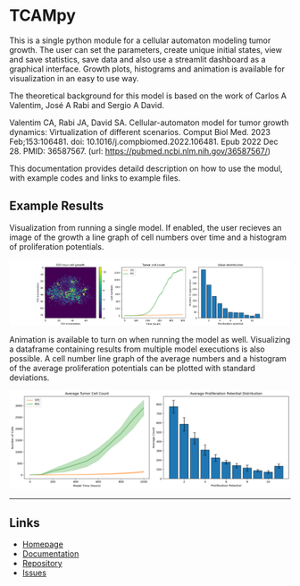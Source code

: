 # TCAMpy

This is a single python module for a cellular automaton modeling tumor growth. The user can set the parameters, create unique initial states, view and save statistics, save data and also use a streamlit dashboard as a graphical interface. Growth plots, histograms and animation is available for visualization in an easy to use way.

The theoretical background for this model is based on the work of Carlos A Valentim, José A Rabi and Sergio A David.

Valentim CA, Rabi JA, David SA. Cellular-automaton model for tumor growth dynamics: Virtualization of different scenarios. Comput Biol Med. 2023 Feb;153:106481. doi: 10.1016/j.compbiomed.2022.106481. Epub 2022 Dec 28. PMID: 36587567.
(url: https://pubmed.ncbi.nlm.nih.gov/36587567/)

This documentation provides detaild description on how to use the modul, with example codes and links to example files.

## Example Results

Visualization from running a single model. If enabled, the user recieves an image of the growth a line graph of cell numbers over time and a histogram of proliferation potentials.

![Plot example](https://github.com/Fetasalyt/TCAMpy/blob/main/Images/single_example.png?raw=true)

Animation is available to turn on when running the model as well. Visualizing a dataframe containing results from multiple model executions is also possible. A cell number line graph of the average numbers
and a histogram of the average proliferation potentials can be plotted with standard deviations.

![Averages plot example](https://github.com/Fetasalyt/TCAMpy/blob/main/Images/avg_example.png?raw=true)

---

## Links

- [Homepage](https://github.com/FetasaLYt/TCAMpy)
- [Documentation](https://tcampy.readthedocs.io/en/latest/)
- [Repository](https://github.com/FetasaLYt/TCAMpy)
- [Issues](https://github.com/FetasaLYt/TCAMpy/issues)
